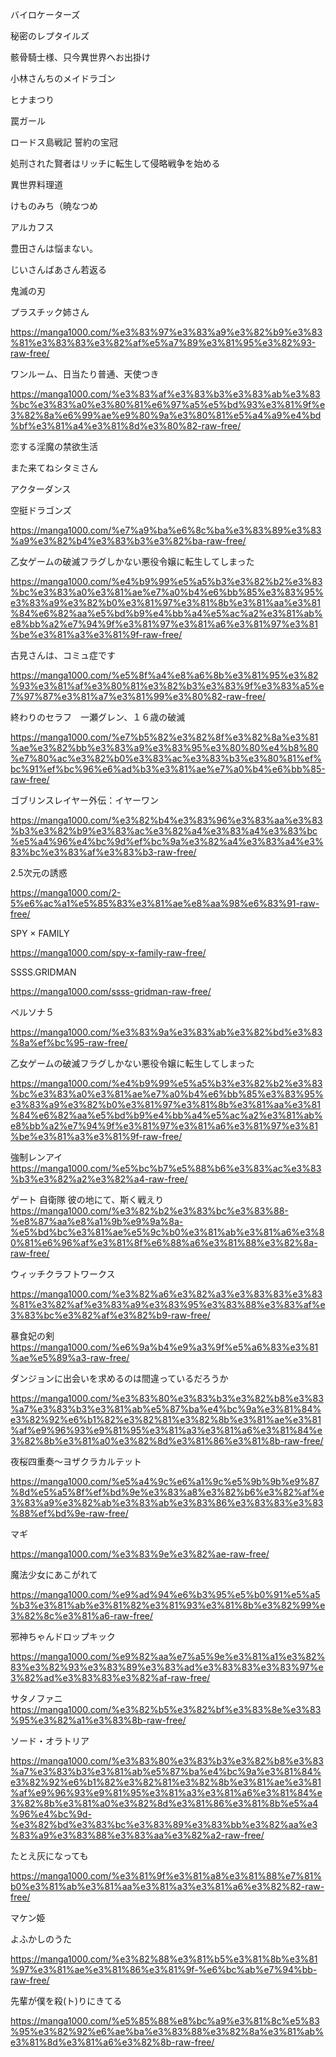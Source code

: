 バイロケーターズ

秘密のレプタイルズ

骸骨騎士様、只今異世界へお出掛け

小林さんちのメイドラゴン

ヒナまつり 

罠ガール

ロードス島戦記 誓約の宝冠 

処刑された賢者はリッチに転生して侵略戦争を始める

異世界料理道

けものみち（暁なつめ

アルカフス

豊田さんは悩まない。

じいさんばあさん若返る

鬼滅の刃

プラスチック姉さん

https://manga1000.com/%e3%83%97%e3%83%a9%e3%82%b9%e3%83%81%e3%83%83%e3%82%af%e5%a7%89%e3%81%95%e3%82%93-raw-free/

ワンルーム、日当たり普通、天使つき

https://manga1000.com/%e3%83%af%e3%83%b3%e3%83%ab%e3%83%bc%e3%83%a0%e3%80%81%e6%97%a5%e5%bd%93%e3%81%9f%e3%82%8a%e6%99%ae%e9%80%9a%e3%80%81%e5%a4%a9%e4%bd%bf%e3%81%a4%e3%81%8d%e3%80%82-raw-free/

恋する淫魔の禁欲生活

また来てねシタミさん

アクターダンス

空挺ドラゴンズ 

https://manga1000.com/%e7%a9%ba%e6%8c%ba%e3%83%89%e3%83%a9%e3%82%b4%e3%83%b3%e3%82%ba-raw-free/

乙女ゲームの破滅フラグしかない悪役令嬢に転生してしまった

https://manga1000.com/%e4%b9%99%e5%a5%b3%e3%82%b2%e3%83%bc%e3%83%a0%e3%81%ae%e7%a0%b4%e6%bb%85%e3%83%95%e3%83%a9%e3%82%b0%e3%81%97%e3%81%8b%e3%81%aa%e3%81%84%e6%82%aa%e5%bd%b9%e4%bb%a4%e5%ac%a2%e3%81%ab%e8%bb%a2%e7%94%9f%e3%81%97%e3%81%a6%e3%81%97%e3%81%be%e3%81%a3%e3%81%9f-raw-free/


古見さんは、コミュ症です

https://manga1000.com/%e5%8f%a4%e8%a6%8b%e3%81%95%e3%82%93%e3%81%af%e3%80%81%e3%82%b3%e3%83%9f%e3%83%a5%e7%97%87%e3%81%a7%e3%81%99%e3%80%82-raw-free/


終わりのセラフ　一瀬グレン、１６歳の破滅

https://manga1000.com/%e7%b5%82%e3%82%8f%e3%82%8a%e3%81%ae%e3%82%bb%e3%83%a9%e3%83%95%e3%80%80%e4%b8%80%e7%80%ac%e3%82%b0%e3%83%ac%e3%83%b3%e3%80%81%ef%bc%91%ef%bc%96%e6%ad%b3%e3%81%ae%e7%a0%b4%e6%bb%85-raw-free/

ゴブリンスレイヤー外伝：イヤーワン 

https://manga1000.com/%e3%82%b4%e3%83%96%e3%83%aa%e3%83%b3%e3%82%b9%e3%83%ac%e3%82%a4%e3%83%a4%e3%83%bc%e5%a4%96%e4%bc%9d%ef%bc%9a%e3%82%a4%e3%83%a4%e3%83%bc%e3%83%af%e3%83%b3-raw-free/

2.5次元の誘惑

https://manga1000.com/2-5%e6%ac%a1%e5%85%83%e3%81%ae%e8%aa%98%e6%83%91-raw-free/

SPY × FAMILY

https://manga1000.com/spy-x-family-raw-free/

SSSS.GRIDMAN 

https://manga1000.com/ssss-gridman-raw-free/

ペルソナ５

https://manga1000.com/%e3%83%9a%e3%83%ab%e3%82%bd%e3%83%8a%ef%bc%95-raw-free/

乙女ゲームの破滅フラグしかない悪役令嬢に転生してしまった

https://manga1000.com/%e4%b9%99%e5%a5%b3%e3%82%b2%e3%83%bc%e3%83%a0%e3%81%ae%e7%a0%b4%e6%bb%85%e3%83%95%e3%83%a9%e3%82%b0%e3%81%97%e3%81%8b%e3%81%aa%e3%81%84%e6%82%aa%e5%bd%b9%e4%bb%a4%e5%ac%a2%e3%81%ab%e8%bb%a2%e7%94%9f%e3%81%97%e3%81%a6%e3%81%97%e3%81%be%e3%81%a3%e3%81%9f-raw-free/


強制レンアイ 
https://manga1000.com/%e5%bc%b7%e5%88%b6%e3%83%ac%e3%83%b3%e3%82%a2%e3%82%a4-raw-free/

ゲート 自衛隊 彼の地にて、斯く戦えり
https://manga1000.com/%e3%82%b2%e3%83%bc%e3%83%88-%e8%87%aa%e8%a1%9b%e9%9a%8a-%e5%bd%bc%e3%81%ae%e5%9c%b0%e3%81%ab%e3%81%a6%e3%80%81%e6%96%af%e3%81%8f%e6%88%a6%e3%81%88%e3%82%8a-raw-free/


ウィッチクラフトワークス

https://manga1000.com/%e3%82%a6%e3%82%a3%e3%83%83%e3%83%81%e3%82%af%e3%83%a9%e3%83%95%e3%83%88%e3%83%af%e3%83%bc%e3%82%af%e3%82%b9-raw-free/


暴食妃の剣 
https://manga1000.com/%e6%9a%b4%e9%a3%9f%e5%a6%83%e3%81%ae%e5%89%a3-raw-free/

ダンジョンに出会いを求めるのは間違っているだろうか

https://manga1000.com/%e3%83%80%e3%83%b3%e3%82%b8%e3%83%a7%e3%83%b3%e3%81%ab%e5%87%ba%e4%bc%9a%e3%81%84%e3%82%92%e6%b1%82%e3%82%81%e3%82%8b%e3%81%ae%e3%81%af%e9%96%93%e9%81%95%e3%81%a3%e3%81%a6%e3%81%84%e3%82%8b%e3%81%a0%e3%82%8d%e3%81%86%e3%81%8b-raw-free/


夜桜四重奏～ヨザクラカルテット

https://manga1000.com/%e5%a4%9c%e6%a1%9c%e5%9b%9b%e9%87%8d%e5%a5%8f%ef%bd%9e%e3%83%a8%e3%82%b6%e3%82%af%e3%83%a9%e3%82%ab%e3%83%ab%e3%83%86%e3%83%83%e3%83%88%ef%bd%9e-raw-free/


マギ

https://manga1000.com/%e3%83%9e%e3%82%ae-raw-free/

魔法少女にあこがれて

https://manga1000.com/%e9%ad%94%e6%b3%95%e5%b0%91%e5%a5%b3%e3%81%ab%e3%81%82%e3%81%93%e3%81%8b%e3%82%99%e3%82%8c%e3%81%a6-raw-free/

邪神ちゃんドロップキック 

https://manga1000.com/%e9%82%aa%e7%a5%9e%e3%81%a1%e3%82%83%e3%82%93%e3%83%89%e3%83%ad%e3%83%83%e3%83%97%e3%82%ad%e3%83%83%e3%82%af-raw-free/


サタノファニ
https://manga1000.com/%e3%82%b5%e3%82%bf%e3%83%8e%e3%83%95%e3%82%a1%e3%83%8b-raw-free/

ソード・オラトリア

https://manga1000.com/%e3%83%80%e3%83%b3%e3%82%b8%e3%83%a7%e3%83%b3%e3%81%ab%e5%87%ba%e4%bc%9a%e3%81%84%e3%82%92%e6%b1%82%e3%82%81%e3%82%8b%e3%81%ae%e3%81%af%e9%96%93%e9%81%95%e3%81%a3%e3%81%a6%e3%81%84%e3%82%8b%e3%81%a0%e3%82%8d%e3%81%86%e3%81%8b%e5%a4%96%e4%bc%9d-%e3%82%bd%e3%83%bc%e3%83%89%e3%83%bb%e3%82%aa%e3%83%a9%e3%83%88%e3%83%aa%e3%82%a2-raw-free/

たとえ灰になっても

https://manga1000.com/%e3%81%9f%e3%81%a8%e3%81%88%e7%81%b0%e3%81%ab%e3%81%aa%e3%81%a3%e3%81%a6%e3%82%82-raw-free/

マケン姫



よふかしのうた

https://manga1000.com/%e3%82%88%e3%81%b5%e3%81%8b%e3%81%97%e3%81%ae%e3%81%86%e3%81%9f-%e6%bc%ab%e7%94%bb-raw-free/


先輩が僕を殺(ト)りにきてる

https://manga1000.com/%e5%85%88%e8%bc%a9%e3%81%8c%e5%83%95%e3%82%92%e6%ae%ba%e3%83%88%e3%82%8a%e3%81%ab%e3%81%8d%e3%81%a6%e3%82%8b-raw-free/













